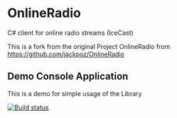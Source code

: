 # OnlineRadio
C# client for online radio streams (IceCast)

This is a fork from the original Project OnlineRadio from https://github.com/jackpoz/OnlineRadio

## Demo Console Application

This is a demo for simple usage of the Library


[![Build status](https://ci.appveyor.com/api/projects/status/k468h5mmtrjhl2fk?svg=true)](https://ci.appveyor.com/project/nastymorbol/onlineradio)
